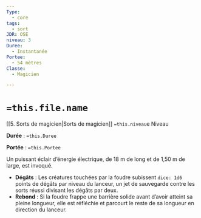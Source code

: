 ```yaml
---
Type:
  - core
tags:
  - sort
JDR: OSE
niveau: 3
Duree:
  - Instantanée
Portee:
  - 54 mètres
Classe:
  - Magicien

---
```

# `=this.file.name`  

[[5. Sorts de magicien|Sorts de magicien]] `=this.niveau`e Niveau

**Durée** : `=this.Duree` 

**Portée** : `=this.Portee`

Un puissant éclair d’énergie électrique, de 18 m de long et de 1,50 m de large, est invoqué.

- **Dégâts** : Les créatures touchées par la foudre subissent `dice: 1d6` points de dégâts par niveau du lanceur, un jet de sauvegarde contre les sorts réussi divisant les dégâts par deux.
- **Rebond** : Si la foudre frappe une barrière solide avant d’avoir atteint sa pleine longueur, elle est réfléchie et parcourt le reste de sa longueur en direction du lanceur.